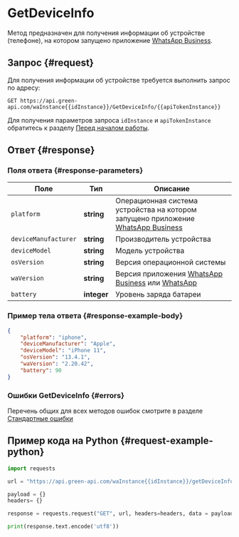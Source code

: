 # GetDeviceInfo

Метод предназначен для получения информации об устройстве (телефоне), на котором запущено приложение [WhatsApp Business](https://www.whatsapp.com/business/).

## Запрос {#request}

Для получения информации об устройстве требуется выполнить запрос по адресу:
```
GET https://api.green-api.com/waInstance{{idInstance}}/GetDeviceInfo/{{apiTokenInstance}}
```

Для получения параметров запроса `idInstance` и `apiTokenInstance` обратитесь к разделу [Перед началом работы](../../before-start#parameters).

## Ответ {#response}

### Поля ответа {#response-parameters}

Поле | Тип |  Описание
----- | ----- | ----- 
`platform` | **string** | Операционная система устройства на котором запущено приложение [WhatsApp Business](https://www.whatsapp.com/business/)
`deviceManufacturer` | **string** | Производитель устройства
`deviceModel` | **string** | Модель устройства
`osVersion` | **string** | Версия операционной системы
`waVersion` | **string** | Версия приложения [WhatsApp Business](https://www.whatsapp.com/business/) или [WhatsApp](https://www.whatsapp.com/)
`battery` | **integer** | Уровень заряда батареи

### Пример тела ответа {#response-example-body}

```json
{
    "platform": "iphone",
    "deviceManufacturer": "Apple",
    "deviceModel": "iPhone 11",
    "osVersion": "13.4.1",
    "waVersion": "2.20.42",
    "battery": 90
}
```

### Ошибки GetDeviceInfo {#errors}

Перечень общих для всех методов ошибок смотрите в разделе [Стандартные ошибки](/api/common-errors)

## Пример кода на Python  {#request-example-python}

```python
import requests

url = "https://api.green-api.com/waInstance{{idInstance}}/getDeviceInfo/{{apiTokenInstance}}"

payload = {}
headers= {}

response = requests.request("GET", url, headers=headers, data = payload)

print(response.text.encode('utf8'))
```